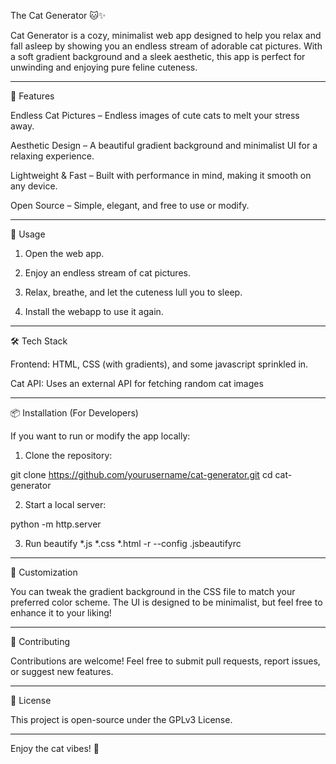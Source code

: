 The Cat Generator 🐱✨

Cat Generator is a cozy, minimalist web app designed to help you relax and fall asleep by showing you an endless stream of adorable cat pictures. With a soft gradient background and a sleek aesthetic, this app is perfect for unwinding and enjoying pure feline cuteness.


---

🌟 Features

Endless Cat Pictures – Endless images of cute cats to melt your stress away.

Aesthetic Design – A beautiful gradient background and minimalist UI for a relaxing experience.

Lightweight & Fast – Built with performance in mind, making it smooth on any device.

Open Source – Simple, elegant, and free to use or modify.



---

🚀 Usage

1. Open the web app.


2. Enjoy an endless stream of cat pictures.


3. Relax, breathe, and let the cuteness lull you to sleep.


4. Install the webapp to use it again.



---

🛠️ Tech Stack

Frontend: HTML, CSS (with gradients), and some javascript sprinkled in.

Cat API: Uses an external API for fetching random cat images



---

📦 Installation (For Developers)

If you want to run or modify the app locally:

1. Clone the repository:

git clone https://github.com/yourusername/cat-generator.git
cd cat-generator


2. Start a local server:

python -m http.server

3. Run beautify *.js *.css *.html -r --config .jsbeautifyrc


---

🎨 Customization

You can tweak the gradient background in the CSS file to match your preferred color scheme. The UI is designed to be minimalist, but feel free to enhance it to your liking!


---

💖 Contributing

Contributions are welcome! Feel free to submit pull requests, report issues, or suggest new features.


---

📜 License

This project is open-source under the GPLv3 License.


---

Enjoy the cat vibes! 🐾

